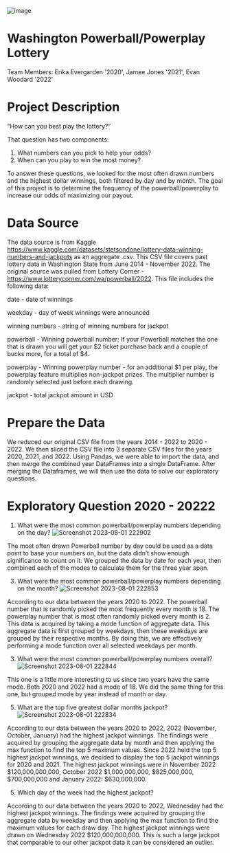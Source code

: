 ![image](https://github.com/JLaydeJ/Project_1/assets/134284646/89f1495e-c91b-4c7b-9467-d260c0593ab7)
# Washington Powerball/Powerplay Lottery
Team Members: Erika Evergarden '2020', Jamee Jones '2021', Evan Woodard '2022'

# Project Description
“How can you best play the lottery?”

That question has two components:
1. What numbers can you pick to help your odds?
2. When can you play to win the most money?

To answer these questions, we looked for the most often drawn numbers and the highest dollar winnings, both filtered by day and by month. The goal of this project is to determine the frequency of the powerball/powerplay to increase our odds of maximizing our payout. 
 
# Data Source
The data source is from Kaggle https://www.kaggle.com/datasets/stetsondone/lottery-data-winning-numbers-and-jackpots as an aggregate .csv. This CSV file covers past lottery data in Washington State from June 2014 - November 2022. The original source was pulled from Lottery Corner - https://www.lotterycorner.com/wa/powerball/2022. 
This file includes the following data: 

date - date of winnings

weekday - day of week winnings were announced

winning numbers - string of winning numbers for jackpot

powerball - Winning powerball number; If your Powerball matches the one that is drawn you will get your $2 ticket purchase back and a couple of bucks more, for a total of $4.

powerplay - Winning powerplay number - for an additional $1 per play, the powerplay feature multiplies non-jackpot prizes. The multiplier number is randomly selected just before each drawing.

jackpot - total jackpot amount in USD

# Prepare the Data
We reduced our original CSV file from the years 2014 - 2022 to 2020 - 2022. We then sliced the CSV file into 3 separate CSV files for the years 2020, 2021, and 2022. Using Pandas, we were able to import the data, and then merge the combined year DataFrames into a single DataFrame. After merging the Dataframes, we will then use the data to solve our exploratory questions. 

# Exploratory Question 2020 - 20222
1. What were the most common powerball/powerplay numbers depending on the day?
![Screenshot 2023-08-01 222902](https://github.com/JLaydeJ/Project_1/assets/134284646/ab888862-c655-4da0-ab30-47db18dfde12)

The most often drawn Powerball number by day could be used as a data point to base your numbers on, but the data didn’t show enough significance to count on it. We grouped the data by date for each year, then combined each of the modes to calculate them for the three year span.

   
3. What were the most common powerball/powerplay numbers depending on the month?
![Screenshot 2023-08-01 222853](https://github.com/JLaydeJ/Project_1/assets/134284646/04028f18-ff8f-4135-8da9-1ec81b83d2ab)

According to our data between the years 2020 to 2022.  The powerball number that is randomly picked the most frequently every month is 18.  The powerplay number that is most often randomly picked every month is 2.  This data is acquired by taking a mode function of aggregate data.  This aggregate data is first grouped by weekdays, then these weekdays are grouped by their respective months.  By doing this, we are effectively performing a mode function over all selected weekdays per month.


3. What were the most common powerball/powerplay numbers overall?
![Screenshot 2023-08-01 222844](https://github.com/JLaydeJ/Project_1/assets/134284646/a4e85951-b7dc-42be-8699-b7a626596877)

This one is a little more interesting to us since two years have the same mode. Both 2020 and 2022 had a mode of 18. We did the same thing for this one, but grouped mode by year instead of month or day.


5. What are the top five greatest dollar months jackpot?
![Screenshot 2023-08-01 222834](https://github.com/JLaydeJ/Project_1/assets/134284646/bdcde997-e76d-4d82-b7f8-23ab67918f52)

According to our data between the years 2020 to 2022, 2022 (November, October, January) had the highest jackpot winnings. The findings were acquired by grouping the aggregate data by month and then applying the max function to find the top 5 maximum values. Since 2022 held the top 5 highest jackpot winnings, we decided to display the top 5 jackpot winnings for 2020 and 2021. The highest jackpot winnings were in November 2022 $120,000,000,000, October 2022 $1,000,000,000, $825,000,000, $700,000,000 and January 2022: $630,000,000.  

5. Which day of the week had the highest jackpot?

According to our data between the years 2020 to 2022, Wednesday had the highest jackpot winnings. The findings were acquired by grouping the aggregate data by weekday and then applying the max function to find the maximum values for each draw day. The highest jackpot winnings were drawn on Wednesday 2022 $120,000,000,000.  This is such a large jackpot that comparable to our other jackpot data it can be considered an outlier.

